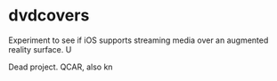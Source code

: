 # dvdcovers
Experiment to see if iOS supports streaming media over an augmented reality surface. U

Dead project. QCAR, also kn
